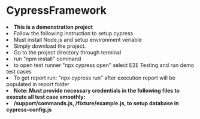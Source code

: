# CypressFramework
<p>
  <li><b>This is a demonstration project</b></li>
  <li>Follow the following instruction to setup cypress</li>
  <li>Must install Node.js and setup environment veriable</li>
  <li>Simply download the project.</li>
  <li>Go to the project directory through terminal</li>
  <li>run "npm install" command</li>
  <li>to open test runner "npx cypress open" select E2E Testing and run demo test cases</li>
  <li>To get report run: "npx cypress run" after execution report will be populated in report folder</li>
  <li><b>Note: Must provide necessary credentials in the following files to execute all test case smoothly:<b></li>
  <li>/support/commands.js, /fixture/example.js, to setup database in cypress-config.js</li>  
</p>
